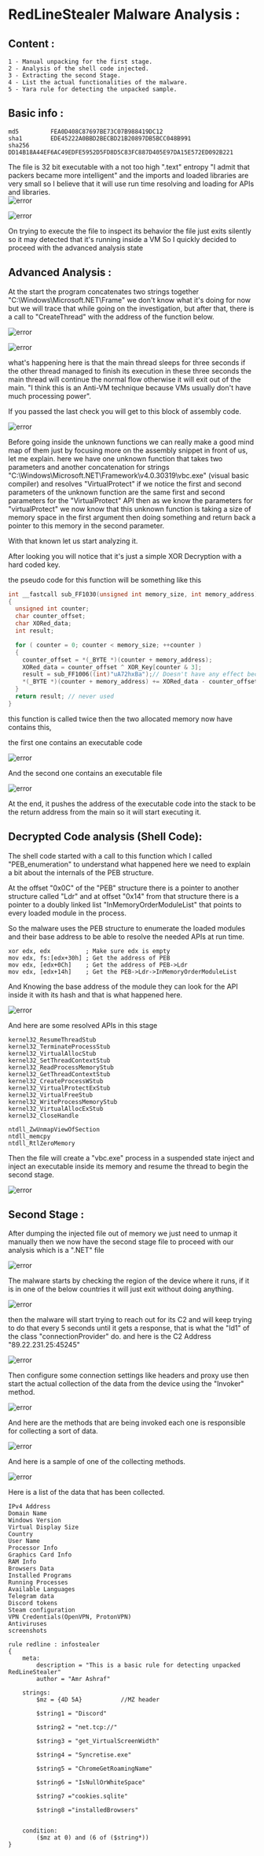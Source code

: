 # RedLineStealer Malware Analysis :

## Content :
	1 - Manual unpacking for the first stage.
	2 - Analysis of the shell code injected.
	3 - Extracting the second Stage.
	4 - List the actual functionalities of the malware.
	5 - Yara rule for detecting the unpacked sample.

## Basic info :
	md5     	FEA0D408C87697BE73C07B988419DC12
	sha1 		EDE45222A0BBD2BECBD21B20897DB5BCC048B991
	sha256  	DD14B18A44EF6AC49EDFE5952D5FD8D5C83FC887D405E97DA15E572ED092B221

The file is 32 bit executable with a not too high ".text" entropy "I admit that packers became more intelligent" 
and the imports and loaded libraries are very small so I believe that it will use run time resolving and loading for APIs and libraries.  
![error](Pics/file.png)

![error](Pics/die.png)

On trying to execute the file to inspect its behavior the file just exits silently so it may detected that it's running inside a VM So I quickly decided to proceed with the advanced analysis state

## Advanced Analysis :

At the start the program concatenates two strings together "C:\\Windows\\Microsoft.NET\\Frame" we don't know what it's doing for now but we will trace that while going on the investigation, but after that, there is a call to "CreateThread" with the address of the function below.

![error](Pics/start.png)

![error](Pics/thread.png)

what's happening here is that the main thread sleeps for three seconds if the other thread managed to finish its execution in these three seconds the main thread will continue the normal flow otherwise it will exit out of the main.
"I think this is an Anti-VM technique because VMs usually don't have much processing power".

If you passed the last check you will get to this block of assembly code.

![error](Pics/next.png)

Before going inside the unknown functions we can really make a good mind map of them just by focusing more on the assembly snippet in front of us, let me explain.
here we have one unknown function that takes two parameters and another concatenation for strings "C:\\Windows\\Microsoft.NET\\Framework\\v4.0.30319\\vbc.exe" (visual basic compiler) and resolves  "VirtualProtect" if we notice the first and second parameters of the unknown function are the same first and second parameters for the "VirtualProtect" API then as we know the parameters for "virtualProtect" we now know that this unknown function is taking a size of memory space in the first argument then doing something and return back a pointer to this memory in the second parameter.

With that known let us start analyzing it.

After looking you will notice that it's just a simple XOR Decryption with a hard coded key.

the pseudo code for this function will be something like this

```C
int __fastcall sub_FF1030(unsigned int memory_size, int memory_address)
{
  unsigned int counter;
  char counter_offset; 
  char XORed_data; 
  int result; 

  for ( counter = 0; counter < memory_size; ++counter )
  {
    counter_offset = *(_BYTE *)(counter + memory_address);
    XORed_data = counter_offset ^ XOR_Key[counter & 3];
    result = sub_FF1006((int)"uA72hxBa");// Doesn't have any effect because the return is never used
    *(_BYTE *)(counter + memory_address) += XORed_data - counter_offset;
  }
  return result; // never used
}

```
this function is called twice then the two allocated memory now have contains this,

the first one contains an executable code 

![error](Pics/code.png)

And the second one contains an executable file

![error](Pics/exe.png)

At the end, it pushes the address of the executable code into the stack to be the return address from the main so it will start executing it.


## Decrypted Code analysis (Shell Code):

The shell code started with a call to this function which I called "PEB_enumeration" to understand what happened here we need to explain a bit about the internals of the PEB structure.

At the offset "0x0C" of the "PEB" structure there is a pointer to another structure called "Ldr" and at offset "0x14" from that structure there is a pointer to a doubly linked list "InMemoryOrderModuleList" that points to every loaded module in the process.

So the malware uses the PEB structure to enumerate the loaded modules and their base address to be able to resolve the needed APIs at run time.

```
xor edx, edx          ; Make sure edx is empty
mov edx, fs:[edx+30h] ; Get the address of PEB
mov edx, [edx+0Ch]    ; Get the address of PEB->Ldr
mov edx, [edx+14h]    ; Get the PEB->Ldr->InMemoryOrderModuleList
```
And Knowing the base address of the module they can look for the API inside it with its hash and that is what happened here.

![error](Pics/resolve.png)

And here are some resolved APIs in this stage

	kernel32_ResumeThreadStub
	kernel32_TerminateProcessStub
	kernel32_VirtualAllocStub
	kernel32_SetThreadContextStub
	kernel32_ReadProcessMemoryStub
	kernel32_GetThreadContextStub
	kernel32_CreateProcessWStub
    kernel32_VirtualProtectExStub
    kernel32_VirtualFreeStub
	kernel32_WriteProcessMemoryStub
	kernel32_VirtualAllocExStub
	kernel32_CloseHandle

	ntdll_ZwUnmapViewOfSection
    ntdll_memcpy
	ntdll_RtlZeroMemory

Then the file will create a "vbc.exe" process in a suspended state inject and inject an executable inside its memory and resume the thread to begin the second stage.

![error](Pics/injected.png)

## Second Stage :

After dumping the injected file out of memory we just need to unmap it manually then we now have the second stage file to proceed with our analysis which is a ".NET" file

![error](Pics/second.png)

The malware starts by checking the region of the device where it runs, if it is in one of the below countries it will just exit without doing anything.

![error](Pics/countries.png)

then the malware will start trying to reach out for its C2 and will keep trying to do that every 5 seconds until it gets a response, that is what the "Id1" of the class "connectionProvider" do.
and here is the C2 Address "89.22.231.25:45245"

![error](Pics/connect.png)

Then configure some connection settings like headers and proxy use then start the actual collection of the data from the device using the "Invoker" method.

![error](Pics/collect.png)

And here are the methods that are being invoked each one is responsible for collecting a sort of data.

![error](Pics/methods.png)

And here is a sample of one of the collecting methods.

![error](Pics/sample.png)

Here is a list of the data that has been collected.

	IPv4 Address
	Domain Name
	Windows Version
	Virtual Display Size
	Country
	User Name
	Processor Info
	Graphics Card Info
	RAM Info
	Browsers Data
	Installed Programs
	Running Processes
	Available Languages
	Telegram data
	Discord tokens
	Steam configuration
	VPN Credentials(OpenVPN, ProtonVPN)
	Antiviruses
	screenshots


```Yara
rule redline : infostealer
{
	meta:
		description = "This is a basic rule for detecting unpacked RedLineStealer"
		author = "Amr Ashraf"
		
	strings:
		$mz = {4D 5A}			//MZ header
		
		$string1 = "Discord"
		
		$string2 = "net.tcp://"
		
		$string3 = "get_VirtualScreenWidth"
		
		$string4 = "Syncretise.exe"
		
		$string5 = "ChromeGetRoamingName"
		
		$string6 = "IsNullOrWhiteSpace"
		
		$string7 ="cookies.sqlite"

		$string8 ="installedBrowsers"


	condition:
    	($mz at 0) and (6 of ($string*))
}
```
